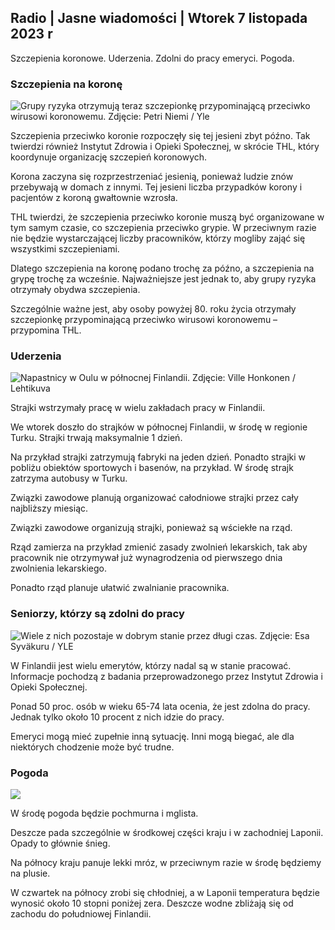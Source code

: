 ## Radio \| Jasne wiadomości \| Wtorek 7 listopada 2023 r

Szczepienia koronowe. Uderzenia. Zdolni do pracy emeryci. Pogoda.

### Szczepienia na koronę

![Grupy ryzyka otrzymują teraz szczepionkę przypominającą przeciwko wirusowi koronowemu. Zdjęcie: Petri Niemi / Yle](https://images.cdn.yle.fi/image/upload/c_crop,h_2266,w_4027,x_0,y_0/ar_1.7777777777777777,c_fill,g_faces,h_675,w_1200/dpr_1.0/q_auto:eco/f_auto/fl_lossy/v1675253861/39-99789363046bc0166b4)

Szczepienia przeciwko koronie rozpoczęły się tej jesieni zbyt późno. Tak twierdzi również Instytut Zdrowia i Opieki Społecznej, w skrócie THL, który koordynuje organizację szczepień koronowych.

Korona zaczyna się rozprzestrzeniać jesienią, ponieważ ludzie znów przebywają w domach z innymi. Tej jesieni liczba przypadków korony i pacjentów z koroną gwałtownie wzrosła.

THL twierdzi, że szczepienia przeciwko koronie muszą być organizowane w tym samym czasie, co szczepienia przeciwko grypie. W przeciwnym razie nie będzie wystarczającej liczby pracowników, którzy mogliby zająć się wszystkimi szczepieniami.

Dlatego szczepienia na koronę podano trochę za późno, a szczepienia na grypę trochę za wcześnie. Najważniejsze jest jednak to, aby grupy ryzyka otrzymały obydwa szczepienia.

Szczególnie ważne jest, aby osoby powyżej 80. roku życia otrzymały szczepionkę przypominającą przeciwko wirusowi koronowemu – przypomina THL.

### Uderzenia

![Napastnicy w Oulu w północnej Finlandii. Zdjęcie: Ville Honkonen / Lehtikuva](https://images.cdn.yle.fi/image/upload/c_crop,h_2880,w_5120,x_0,y_533/ar_1.7777777777777777,c_fill,g_faces,h_675,w_1200/dpr_1.0/q_auto:eco/f_auto/fl_lossy/v1699368229/39-11968696549f7933eb81)

Strajki wstrzymały pracę w wielu zakładach pracy w Finlandii.

We wtorek doszło do strajków w północnej Finlandii, w środę w regionie Turku. Strajki trwają maksymalnie 1 dzień.

Na przykład strajki zatrzymują fabryki na jeden dzień. Ponadto strajki w pobliżu obiektów sportowych i basenów, na przykład. W środę strajk zatrzyma autobusy w Turku.

Związki zawodowe planują organizować całodniowe strajki przez cały najbliższy miesiąc.

Związki zawodowe organizują strajki, ponieważ są wściekłe na rząd.

Rząd zamierza na przykład zmienić zasady zwolnień lekarskich, tak aby pracownik nie otrzymywał już wynagrodzenia od pierwszego dnia zwolnienia lekarskiego.

Ponadto rząd planuje ułatwić zwalnianie pracownika.

### Seniorzy, którzy są zdolni do pracy

![Wiele z nich pozostaje w dobrym stanie przez długi czas. Zdjęcie: Esa Syväkuru / YLE](https://images.cdn.yle.fi/image/upload/c_crop,h_3375,w_6000,x_0,y_47/ar_1.7777777777777777,c_fill,g_faces,h_675,w_1200/dpr_1.0/q_auto:eco/f_auto/fl_lossy/v1568642672/39-5915475d7f9625891ee)

W Finlandii jest wielu emerytów, którzy nadal są w stanie pracować. Informacje pochodzą z badania przeprowadzonego przez Instytut Zdrowia i Opieki Społecznej.

Ponad 50 proc. osób w wieku 65-74 lata ocenia, że jest zdolna do pracy. Jednak tylko około 10 procent z nich idzie do pracy.

Emeryci mogą mieć zupełnie inną sytuację. Inni mogą biegać, ale dla niektórych chodzenie może być trudne.

### Pogoda

![](https://images.cdn.yle.fi/image/upload/c_crop,h_1080,w_1919,x_0,y_0/ar_1.7777777777777777,c_fill,g_faces,h_675,w_1200/dpr_1.0/q_auto:eco/f_auto/fl_lossy/v1699373925/39-1197270654a63406a4f5)

W środę pogoda będzie pochmurna i mglista.

Deszcze pada szczególnie w środkowej części kraju i w zachodniej Laponii. Opady to głównie śnieg.

Na północy kraju panuje lekki mróz, w przeciwnym razie w środę będziemy na plusie.

W czwartek na północy zrobi się chłodniej, a w Laponii temperatura będzie wynosić około 10 stopni poniżej zera. Deszcze wodne zbliżają się od zachodu do południowej Finlandii.